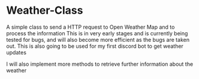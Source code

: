 # Weather-Class
A simple class to send a HTTP request to Open Weather Map and to process the information
This is in very early stages and is currently being tested for bugs, and will also become more efficient as the bugs are taken out.
This is also going to be used for my first discord bot to get weather updates

I will also implement more methods to retrieve further information about the weather 

